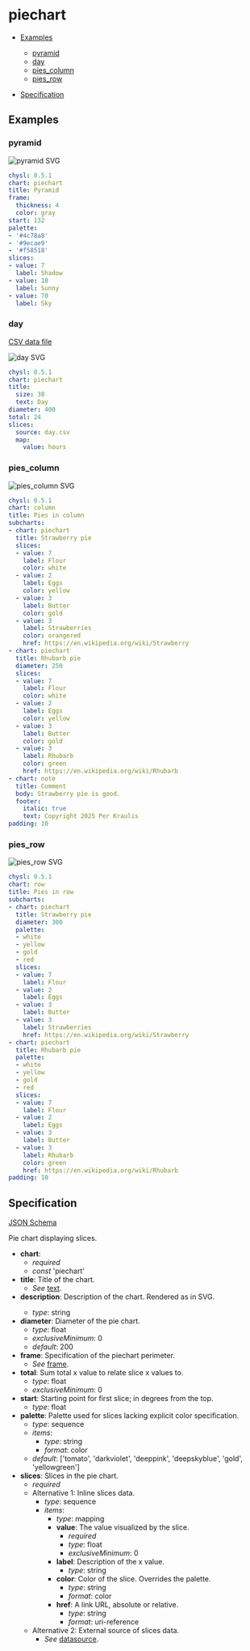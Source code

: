 # piechart

- [Examples](#examples)
  - [pyramid](#pyramid)
  - [day](#day)
  - [pies_column](#pies_column)
  - [pies_row](#pies_row)

- [Specification](#specification)

## Examples

### pyramid

![pyramid SVG](pyramid.svg)

```yaml
chysl: 0.5.1
chart: piechart
title: Pyramid
frame:
  thickness: 4
  color: gray
start: 132
palette:
- '#4c78a8'
- '#9ecae9'
- '#f58518'
slices:
- value: 7
  label: Shadow
- value: 18
  label: Sunny
- value: 70
  label: Sky
```
### day

[CSV data file](day.csv)

![day SVG](day.svg)

```yaml
chysl: 0.5.1
chart: piechart
title:
  size: 30
  text: Day
diameter: 400
total: 24
slices:
  source: day.csv
  map:
    value: hours
```
### pies_column

![pies_column SVG](pies_column.svg)

```yaml
chysl: 0.5.1
chart: column
title: Pies in column
subcharts:
- chart: piechart
  title: Strawberry pie
  slices:
  - value: 7
    label: Flour
    color: white
  - value: 2
    label: Eggs
    color: yellow
  - value: 3
    label: Butter
    color: gold
  - value: 3
    label: Strawberries
    color: orangered
    href: https://en.wikipedia.org/wiki/Strawberry
- chart: piechart
  title: Rhubarb pie
  diameter: 250
  slices:
  - value: 7
    label: Flour
    color: white
  - value: 2
    label: Eggs
    color: yellow
  - value: 3
    label: Butter
    color: gold
  - value: 3
    label: Rhubarb
    color: green
    href: https://en.wikipedia.org/wiki/Rhubarb
- chart: note
  title: Comment
  body: Strawberry pie is good.
  footer:
    italic: true
    text: Copyright 2025 Per Kraulis
padding: 10
```
### pies_row

![pies_row SVG](pies_row.svg)

```yaml
chysl: 0.5.1
chart: row
title: Pies in row
subcharts:
- chart: piechart
  title: Strawberry pie
  diameter: 300
  palette:
  - white
  - yellow
  - gold
  - red
  slices:
  - value: 7
    label: Flour
  - value: 2
    label: Eggs
  - value: 3
    label: Butter
  - value: 3
    label: Strawberries
    href: https://en.wikipedia.org/wiki/Strawberry
- chart: piechart
  title: Rhubarb pie
  palette:
  - white
  - yellow
  - gold
  - red
  slices:
  - value: 7
    label: Flour
  - value: 2
    label: Eggs
  - value: 3
    label: Butter
  - value: 3
    label: Rhubarb
    color: green
    href: https://en.wikipedia.org/wiki/Rhubarb
padding: 10
```
## Specification

[JSON Schema](piechart.md)

Pie chart displaying slices.

- **chart**:
  - *required*
  - *const* 'piechart'
- **title**: Title of the chart.
  - *See* [text](schema_defs.md#text).
- **description**: Description of the chart. Rendered as <desc> in SVG.
  - *type*: string
- **diameter**: Diameter of the pie chart.
  - *type*: float
  - *exclusiveMinimum*: 0
  - *default*: 200
- **frame**: Specification of the piechart perimeter.
  - *See* [frame](schema_defs.md#frame).
- **total**: Sum total x value to relate slice x values to.
  - *type*: float
  - *exclusiveMinimum*: 0
- **start**: Starting point for first slice; in degrees from the top.
  - *type*: float
- **palette**: Palette used for slices lacking explicit color specification.
  - *type*: sequence
  - *items*:
    - *type*: string
    - *format*: color
  - *default*: ['tomato', 'darkviolet', 'deeppink', 'deepskyblue', 'gold', 'yellowgreen']
- **slices**: Slices in the pie chart.
  - *required*
  - Alternative 1: Inline slices data.
    - *type*: sequence
    - *items*:
      - *type*: mapping
      - **value**: The value visualized by the slice.
        - *required*
        - *type*: float
        - *exclusiveMinimum*: 0
      - **label**: Description of the x value.
        - *type*: string
      - **color**: Color of the slice. Overrides the palette.
        - *type*: string
        - *format*: color
      - **href**: A link URL, absolute or relative.
        - *type*: string
        - *format*: uri-reference
  - Alternative 2: External source of slices data.
    - *See* [datasource](schema_defs.md#datasource).

